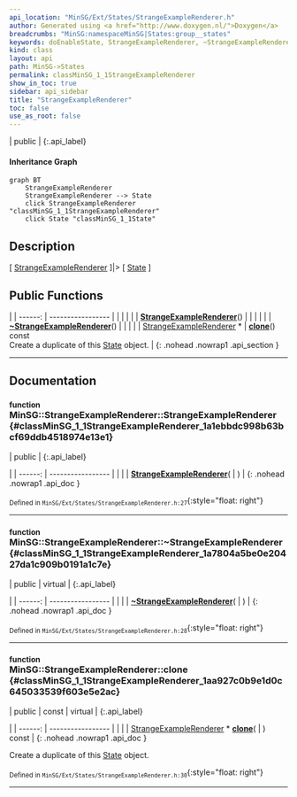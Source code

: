 ```yaml
---
api_location: "MinSG/Ext/States/StrangeExampleRenderer.h"
author: Generated using <a href="http://www.doxygen.nl/">Doxygen</a>
breadcrumbs: "MinSG:namespaceMinSG|States:group__states"
keywords: doEnableState, StrangeExampleRenderer, ~StrangeExampleRenderer, clone
kind: class
layout: api
path: MinSG->States
permalink: classMinSG_1_1StrangeExampleRenderer
show_in_toc: true
sidebar: api_sidebar
title: "StrangeExampleRenderer"
toc: false
use_as_root: false
---
```


| public |
{:.api_label}

#### Inheritance Graph

```mermaid
graph BT
	StrangeExampleRenderer
	StrangeExampleRenderer --> State
	click StrangeExampleRenderer "classMinSG_1_1StrangeExampleRenderer"
	click State "classMinSG_1_1State"
```

## Description



[ [StrangeExampleRenderer](classMinSG_1_1StrangeExampleRenderer) ]|> [ [State](classMinSG_1_1State) ]



## Public Functions

|
| ------: | ----------------- |
|  | |
|  | **[StrangeExampleRenderer](#classMinSG_1_1StrangeExampleRenderer_1a1ebbdc998b63bcf69ddb4518974e13e1)**() |
|  | |
|  | **[~StrangeExampleRenderer](#classMinSG_1_1StrangeExampleRenderer_1a7804a5be0e20427da1c909b0191a1c7e)**() |
|  | |
| [StrangeExampleRenderer](classMinSG_1_1StrangeExampleRenderer) * | **[clone](#classMinSG_1_1StrangeExampleRenderer_1aa927c0b9e1d0c645033539f603e5e2ac)**() const <br/> Create a duplicate of this [State](classMinSG_1_1State) object. |
{: .nohead .nowrap1 .api_section }


-------------------------------------------------------------------

## Documentation

### <small>function</small><br/> MinSG::StrangeExampleRenderer::StrangeExampleRenderer {#classMinSG_1_1StrangeExampleRenderer_1a1ebbdc998b63bcf69ddb4518974e13e1}

| public |
{:.api_label}

|
| ------: | ----------------- |
|  |
|  **[StrangeExampleRenderer](#classMinSG_1_1StrangeExampleRenderer_1a1ebbdc998b63bcf69ddb4518974e13e1)**( |  ) |
{: .nohead .nowrap1 .api_doc }





<sub>Defined in `MinSG/Ext/States/StrangeExampleRenderer.h:27`</sub>{:style="float: right"}

-------------------------------------------------------------------

### <small>function</small><br/> MinSG::StrangeExampleRenderer::~StrangeExampleRenderer {#classMinSG_1_1StrangeExampleRenderer_1a7804a5be0e20427da1c909b0191a1c7e}

| public | virtual |
{:.api_label}

|
| ------: | ----------------- |
|  |
|  **[~StrangeExampleRenderer](#classMinSG_1_1StrangeExampleRenderer_1a7804a5be0e20427da1c909b0191a1c7e)**( |  ) |
{: .nohead .nowrap1 .api_doc }





<sub>Defined in `MinSG/Ext/States/StrangeExampleRenderer.h:28`</sub>{:style="float: right"}

-------------------------------------------------------------------

### <small>function</small><br/> MinSG::StrangeExampleRenderer::clone {#classMinSG_1_1StrangeExampleRenderer_1aa927c0b9e1d0c645033539f603e5e2ac}

| public | const | virtual |
{:.api_label}

|
| ------: | ----------------- |
|  |
| [StrangeExampleRenderer](classMinSG_1_1StrangeExampleRenderer) * **[clone](#classMinSG_1_1StrangeExampleRenderer_1aa927c0b9e1d0c645033539f603e5e2ac)**( |  ) const |
{: .nohead .nowrap1 .api_doc }

Create a duplicate of this [State](classMinSG_1_1State) object.





<sub>Defined in `MinSG/Ext/States/StrangeExampleRenderer.h:30`</sub>{:style="float: right"}

-------------------------------------------------------------------

